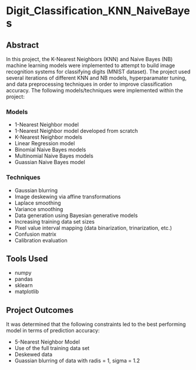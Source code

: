 # Digit_Classification_KNN_NaiveBayes

## Abstract
In this project, the K-Nearest Neighbors (KNN) and Naive Bayes (NB) machine learning models were implemented to attempt to build image recognition systems for classifying digits (MNIST dataset). The project used several iterations of different KNN and NB models, hyperparamater tuning, and data preprocessing techniques in order to improve classification accuracy. The following models/techniques were implemented within the project:

### Models
- 1-Nearest Neighbor model
- 1-Nearest Neighbor model developed from scratch
- K-Nearest Neighbor models
- Linear Regression model
- Binomial Naive Bayes models
- Multinomial Naive Bayes models
- Guassian Naive Bayes model

### Techniques
- Gaussian blurring
- Image deskewing via affine transformations
- Laplace smoothing
- Variance smoothing
- Data generation using Bayesian generative models
- Increasing training data set sizes
- Pixel value interval mapping (data binarization, trinarization, etc.)
- Confusion matrix
- Calibration evaluation

## Tools Used
- numpy
- pandas
- sklearn 
- matplotlib

## Project Outcomes
It was determined that the following constraints led to the best performing model in terms of prediction accuracy:
- 5-Nearest Neighbor Model
- Use of the full training data set
- Deskewed data
- Guassian blurring of data with radis = 1, sigma = 1.2
